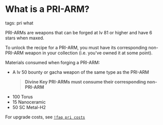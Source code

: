 # What is a PRI-ARM?
tags: pri what

PRI-ARMs are weapons that can be forged at lv 81 or higher and have 6 stars when maxed.

To unlock the recipe for a PRI-ARM, you must have its corresponding non-PRI-ARM weapon in your collection (i.e. you've owned it at some point).

Materials consumed when forging a PRI-ARM:
- A lv 50 bounty or gacha weapon of the same type as the PRI-ARM
    > **Divine Key PRI-ARMs must consume their corresponding non-PRI-ARM**
- 100 Torus
- 15 Nanoceramic
- 50 SC Metal-H2

For upgrade costs, see [`!faq pri costs`](/faq/53)